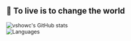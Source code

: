 ## 🎉 To live is to change the world
![vshowc's GitHub stats](https://github-readme-stats.vercel.app/api?username=vshowc&count_private=true&show_icons=true&hide_title=true&bg_color=0e1117)
<br/>
![Languages](https://github-readme-stats.vercel.app/api/top-langs/?username=vshowc&hide_title=true&bg_color=0e1117&text_color=cac4a7)

